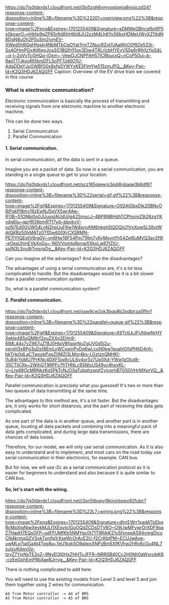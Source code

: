 https://do7js0tdxrds1.cloudfront.net/0bj5zgh6nmyoqipmja8nisjczd24?response-content-disposition=inline%3B+filename%3D%22201+overiview.png%22%3B&response-content-type=image%2Fpng&Expires=1701255409&Signature=sDMWeGBhcqfbr6P5s0kowrO~nHkfp9qZP65r6d8jhH6jt8JU2zzM4Lh6Yo56kxHDMeUWyXZ1XdN8DgN8uOh2P5uSm2jymEV-XWed0hRQgHfqskj4NbMTbCpOYat7rmTZNucRZnI7JAaWhO0f9Ze533r-SxAOHmPGxAtI6qoJira3G1BQfH11ox3Diw4TRLrlcbHYEyVS5p6rRIh1zYpS4L~q-l~2oVvTcGHQq-jOxm~-VewDJCNPFAH57ICRbucxQ~nCoP50ui~b-9aoT1TJkooRt5brd2FL5cPF7Jd0O1U-AdgDDpYJuGWBfG0s8sfp5YWYxKE5FlmYje515zmJPQ__&Key-Pair-Id=K2Q3HDJ6ZAQGFF
Caption: Overview of the EV drive train we covered in this course

### What is electronic communication?

Electronic communication is basically the process of transmitting and receiving signals from one electronic machine to another electronic machine. 

This can be done two ways.

1. Serial Communication
2. Parallel Communication

#### 1. Serial communication.

In serial communication, all the data is sent in a queue. 

Imagine you are a packet of data. So now in a serial communication, you are standing in a single queue to get to your location.

https://do7js0tdxrds1.cloudfront.net/scz165qiewrs3pdi6nbaqe3b6df6?response-content-disposition=inline%3B+filename%3D%22serial+gif.gif%22%3B&response-content-type=image%2Fgif&Expires=1701255409&Signature=O92AlGbxDIk20BNvO8jPokPI8mv16zEwNJ5pVX5wr4Aw-IF0B~51ONbi0o0JUupsIAUdUjlgA2SmscJ~4BP8NBHdhTCPhyjmZ9i28zgYKvdg6Iu~gprfR39pmRTf7yd~bbokvV-ozN7Ed0GUW54LnN2hpUuFKw1W4pnvKM6nkgh5IQDQVJ1VxXqw5L58vtWAtQKBz50hMATz0TfDw600XrCXSRMN-PE7IYfQEsllV6rg0V~vn6Hw16F54Pm71Rm7v6yMovnYh54ZeI6uMVQ3av2f9l-eOesUhmEVkXoGu~-N0VVgmtg8pnwXXkoLw67tZtU-soIN3LSnu9jTmsrpDg__&Key-Pair-Id=K2Q3HDJ6ZAQGFF

Can you imagine all the advantages? And also the disadvantages?

The advantages of using a serial communication are, it's a lot less complicated to handle. But the disadvantages would be it is a bit slower than a parallel communication system.

So, what is a parallel communication system?

#### 2. Parallel communication.

https://do7js0tdxrds1.cloudfront.net/ssw9cw2xk3bqp8b2pdbjrza5ffln?response-content-disposition=inline%3B+filename%3D%22parallel+queue.gif%22%3B&response-content-type=image%2Fgif&Expires=1701255409&Signature=X9TctLkJFUhbwNrHYXekIe485xQM8rf2xuZXXn2EHn9-6IML44x7vZ967uZ19J0HtpVBfgqirNvZgUV0d5j2u-xprsH3x8Pg3uDsf8EmLyWCxamPvDq6wLcuN0kw1guahlOfsPHhD4rjh-bkTrlp0dLaCTwozkPxpZ0MZl3LMor4ks-LGztznQNHKI-I1uR4rYsMU7PrKNc4DXFSiq9cUL6v4or5z7Up0Xd-YWw1zOtut8-35CTliCRx~2WjhGT96PFc7fjTHNLc9SNlxUS49vc4hsyKL-U~Lrp68OcMRNkzKqSPkTcNJOSaTubqhzwpfZvjcprhB7G5GVHrMXprVQ__&Key-Pair-Id=K2Q3HDJ6ZAQGFF


Parallel communication is precisely what you guessed! It's two or more than two queues of data transmitting at the same time. 

The advantages to this method are, it's a lot faster. But the disadvantages are, it only works for short distances, and the part of receiving the data gets complicated. 

As one part of the data is in another queue, and another part is in another queue, locating all data packets and combining into a meaningful pack of data gets complicated, and during large data transmissions, there are chances of data losses.

Therefore, for our model, we will only use serial communication. As it is also easy to understand and to implement, and most cars on the road today use serial communication in their electronics, for example. CAN bus.

But for now, we will use i2c as a serial communication protocol as it is easier for beginners to understand and also because it is quite similar to CAN bus.

#### So, let's start with the wiring.

https://do7js0tdxrds1.cloudfront.net/i2pn5tbupyj9kiiyjrbopo92fubc?response-content-disposition=inline%3B+filename%3D%22L7+wiring.png%22%3B&response-content-type=image%2Fpng&Expires=1701255409&Signature=dInrEWrr1xadATbEbqRcMpXjgNjwXevkMJLI1XEqvtcIGuOQdZCDsDTV6O~O9LlwMFvwrDrXDF9oaZ7HadH7EQsOFP~sdFFUMfKb5NMYgc0t71T9RAjK21vSfxnepAS94vmgDjcoCN4krmqQZVSokTxnjfq1rXseWcOrAcE2U-f2CrKbtPM~ECUJwAoe-uwMLp7jaiGaAt4Tgg8u~1eU1kxk5O9aIwsXNPzBmEXfKVhw2hRv6cGu4NL7zulzuKdwv0z-tzyZ7YjxNxTE2oZ~9NyEI3l0HxZHHTcJFFR~NRRSB40Cc2H0Nh0aWxroibK6-czEeGphEmPRbXaeBJrrvg__&Key-Pair-Id=K2Q3HDJ6ZAQGFF

There is nothing complicated to add here:

You will need to use the existing models from Level 3 and level 5 and join them together using 2 wires for communication.

```
A4 from Motor controller -> A4 of BMS
A5 from Motor controller -> A5 of BMS
```

